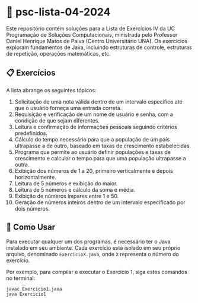# 📘 psc-lista-04-2024

Este repositório contém soluções para a Lista de Exercícios IV da UC Programação de Soluções Computacionais, ministrada pelo Professor Daniel Henrique Matos de Paiva (Centro Universitário UNA). Os exercícios exploram fundamentos de Java, incluindo estruturas de controle, estruturas de repetição, operações matemáticas, etc.

## 📋 Exercícios

A lista abrange os seguintes tópicos:

1. Solicitação de uma nota válida dentro de um intervalo específico até que o usuário forneça uma entrada correta.
2. Requisição e verificação de um nome de usuário e senha, com a condição de que sejam diferentes.
3. Leitura e confirmação de informações pessoais seguindo critérios predefinidos.
4. Cálculo do tempo necessário para que a população de um país ultrapasse a de outro, baseado em taxas de crescimento estabelecidas.
5. Programa que permite ao usuário definir populações e taxas de crescimento e calcular o tempo para que uma população ultrapasse a outra.
6. Exibição dos números de 1 a 20, primeiro verticalmente e depois horizontalmente.
7. Leitura de 5 números e exibição do maior.
8. Leitura de 5 números e cálculo da soma e média.
9. Exibição de números ímpares entre 1 e 50.
10. Geração de números inteiros dentro de um intervalo especificado por dois números.

## 🚀 Como Usar

Para executar qualquer um dos programas, é necessário ter o Java instalado em seu ambiente. Cada exercício está isolado em seu próprio arquivo, denominado `ExercicioX.java`, onde `X` representa o número do exercício.

Por exemplo, para compilar e executar o Exercício 1, siga estes comandos no terminal:

```bash
javac Exercicio1.java
java Exercicio1
